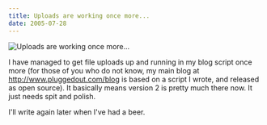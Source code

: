 ```yaml
---
title: Uploads are working once more...
date: 2005-07-28
---
```


![Uploads are working once more...](https://source.unsplash.com/vP3pnOoCiYE/1600x900)

I have managed to get file uploads up and running in my blog script once more (for those of you who do not know, my main blog at http://www.pluggedout.com/blog is based on a script I wrote, and released as open source). It basically means version 2 is pretty much there now. It just needs spit and polish.

I'll write again later when I've had a beer.